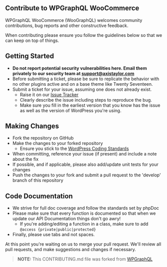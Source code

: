 ## Contribute to WPGraphQL WooCommerce

WPGraphQL WooCommerce (WooGraphQL) welcomes community contributions, bug reports and other constructive feedback.

When contributing please ensure you follow the guidelines below so that we can keep on top of things.

## Getting Started

* __Do not report potential security vulnerabilities here. Email them privately to our security team at 
[support@axistaylor.com](mailto:support@axistaylor.com)__
* Before submitting a ticket, please be sure to replicate the behavior with no other plugins active and on a base theme like Twenty Seventeen.
* Submit a ticket for your issue, assuming one does not already exist.
  * Raise it on our [Issue Tracker](https://github.com/wp-graphql/wp-graphql-woocommerce/issues)
  * Clearly describe the issue including steps to reproduce the bug.
  * Make sure you fill in the earliest version that you know has the issue as well as the version of WordPress you're using.

## Making Changes

* Fork the repository on GitHub
* Make the changes to your forked repository
  * Ensure you stick to the [WordPress Coding Standards](https://codex.wordpress.org/WordPress_Coding_Standards)
* When committing, reference your issue (if present) and include a note about the fix
* If possible, and if applicable, please also add/update unit tests for your changes
* Push the changes to your fork and submit a pull request to the 'develop' branch of this repository

## Code Documentation

* We strive for full doc coverage and follow the standards set by phpDoc
* Please make sure that every function is documented so that when we update our API Documentation things don't go awry!
    * If you're adding/editing a function in a class, make sure to add `@access {private|public|protected}`
* Finally, please use tabs and not spaces.

At this point you're waiting on us to merge your pull request. We'll review all pull requests, and make suggestions and changes if necessary.

> **NOTE:** This CONTRIBUTING.md file was forked from [WPGraphQL](https://github.com/wp-graphql/wp-graphql/blob/master/CONTRIBUTING.md)